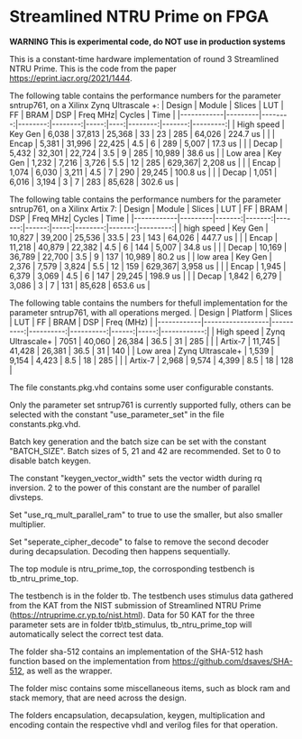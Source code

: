 # Streamlined NTRU Prime on FPGA

**WARNING This is experimental code, do NOT use in production systems**

This is a constant-time hardware implementation of round 3 Streamlined NTRU Prime. This is the code from the paper https://eprint.iacr.org/2021/1444.

The following table contains the performance numbers for the parameter sntrup761, on a Xilinx Zynq Ultrascale +:
| Design     | Module  | Slices  | LUT     | FF      | BRAM | DSP | Freq MHz| Cycles | Time     |
|------------|---------|--------:|--------:|--------:|-----:|----:|--------:|-------:|---------:|
| High speed | Key Gen | 6,038   | 37,813  | 25,368  | 33   | 23  | 285     | 64,026 | 224.7 us |
|            | Encap   | 5,381   | 31,996  | 22,425  | 4.5  | 6   | 289     | 5,007  | 17.3 us  |
|            | Decap   | 5,432   | 32,301  | 22,724  | 3.5  | 9   | 285     | 10,989 | 38.6 us  |
| Low area   | Key Gen | 1,232   | 7,216   | 3,726   | 5.5  | 12  | 285     | 629,367| 2,208 us |
|            | Encap   | 1,074   | 6,030   | 3,211   | 4.5  | 7   | 290     | 29,245 | 100.8 us |
|            | Decap   | 1,051   | 6,016   | 3,194   | 3    | 7   | 283     | 85,628 | 302.6 us |


The following table contains the performance numbers for the parameter sntrup761, on a Xilinx Artix 7:
| Design     | Module  | Slices | LUT    | FF     |  BRAM | DSP  | Freq MHz| Cycles | Time     |
|------------|---------|-------:|-------:|-------:|------:|-----:|--------:|-------:|---------:|
| high speed | Key Gen | 10,827 | 39,200 | 25,536 | 33.5  | 23   | 143     | 64,026 | 447.7 us |
|            | Encap   | 11,218 | 40,879 | 22,382 | 4.5   | 6    | 144     | 5,007  | 34.8 us  |
|            | Decap   | 10,169 | 36,789 | 22,700 | 3.5   | 9    | 137     | 10,989 | 80.2 us  |
| low area   | Key Gen | 2,376  | 7,579  | 3,824  | 5.5   | 12   | 159     | 629,367| 3,958 us |
|            | Encap   | 1,945  | 6,379  | 3,069  | 4.5   | 6    | 147     | 29,245 | 198.9 us |
|            | Decap   | 1,842  | 6,279  | 3,086  | 3     | 7    | 131     | 85,628 | 653.6 us |


The following table contains the numbers for thefull implementation for the parameter sntrup761, with all operations merged.
| Design     | Platform         | Slices   | LUT      | FF       | BRAM | DSP | Freq (MHz) |
|------------|------------------|----------:|----------:|----------:|------:|-----:|------------:|
| High speed | Zynq Ultrascale+ | 7051     | 40,060   | 26,384   | 36.5 | 31  | 285        |
|            | Artix-7          | 11,745   | 41,428   | 26,381   | 36.5 | 31  | 140        |
| Low area   | Zynq Ultrascale+ | 1,539    | 9,154    | 4,423    | 8.5  | 18  | 285        |
|            | Artix-7          | 2,968    | 9,574    | 4,399    | 8.5  | 18  | 128        |

The file constants.pkg.vhd contains some user configurable constants.

Only the parameter set sntrup761 is currently supported fully, others can be selected with the constant "use_parameter_set" in the file constants.pkg.vhd.

Batch key generation and the batch size can be set with the constant "BATCH_SIZE". Batch sizes of 5, 21 and 42 are recommended. Set to 0 to disable batch keygen.

The constant "keygen_vector_width" sets the vector width during rq inversion. 2 to the power of this constant are the number of parallel divsteps.

Set "use_rq_mult_parallel_ram" to true to use the smaller, but also smaller multiplier.

Set "seperate_cipher_decode" to false to remove the second decoder during decapsulation. Decoding then happens sequentially.


The top module is ntru_prime_top, the corrosponding testbench is tb_ntru_prime_top.

The testbench is in the folder tb. The testbench uses stimulus data gathered from the KAT from the NIST submission of Streamlined NTRU Prime (https://ntruprime.cr.yp.to/nist.html). Data for 50 KAT for the three parameter sets are in folder tb\tb_stimulus\, tb_ntru_prime_top will automatically select the correct test data.

The folder sha-512 contains an implementation  of the SHA-512 hash function based on the implementation  from https://github.com/dsaves/SHA-512, as well as the wrapper.

The folder misc contains some miscellaneous items, such as block ram and stack memory, that are need across the design.

The folders encapsulation, decapsulation, keygen, multiplication and encoding contain the respective vhdl and verilog files for that operation.

